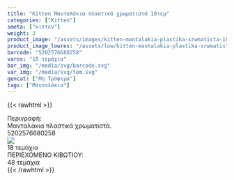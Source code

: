 ```yaml
---
title: "Kitten Μανταλάκια πλαστικά χρωματιστά 18τεμ"
categories: ["Kitten"]
smeta: ["κιττεν"]
weight: 3
product_image: "/assets/images/kitten-mantalakia-plastika-xrwmatista-18tem.jpg"
product_image_lowres: "/assets/low/kitten-mantalakia-plastika-xrwmatista-18tem.jpg"
barcode: "5202576680258"
varos: "18 τεμάχια"
bar_img: "/media/svg/barcode.svg"
var_img: "/media/svg/tem.svg"
gencat: ["Μη Τρόφιμα"]
tags: ["Μανταλάκια"]
---
```

{{< rawhtml >}}

  <div class="product">
        <div id="sistatika">Περιγραφή:</div>
        <div class="alltext">Μανταλάκια πλαστικά χρωματιστά.</div>
        <div id="barcode">
            <div id="barimage1"></div><span id="bartext">5202576680258</span>
        </div>
        <div id="varos">
            <div id="varosimage"><img src="/media/svg/tem.svg"></div><span id="varostext">18 τεμάχια</span>
        </div>
        <div id="kivotio">ΠΕΡΙΕΧΟΜΕΝΟ ΚΙΒΩΤΙΟΥ:<br>48 τεμάχια</div>
        <div class="pimg"></div>
    </div>
{{< /rawhtml >}}


